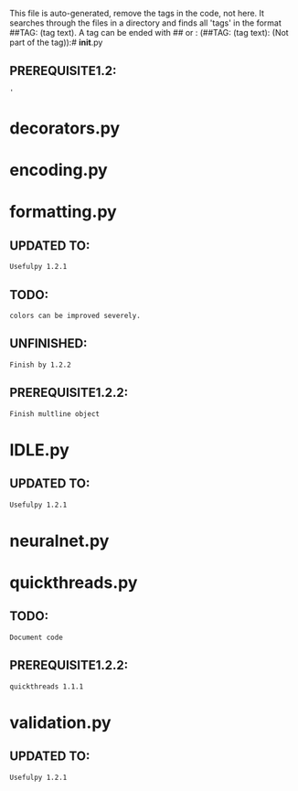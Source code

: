 This file is auto-generated, remove the tags in the code, not
here. It searches through the files in a directory and finds all 'tags' in the
format ##TAG: (tag text). A tag can be ended with ## or :
(##TAG: (tag text): (Not part of the tag)):# __init__.py
## PREREQUISITE1.2:
    '

# decorators.py

# encoding.py

# formatting.py
## UPDATED TO:
    Usefulpy 1.2.1
##  TODO:
    colors can be improved severely.
## UNFINISHED:
    Finish by 1.2.2
## PREREQUISITE1.2.2:
    Finish multline object

# IDLE.py
## UPDATED TO:
    Usefulpy 1.2.1

# neuralnet.py

# quickthreads.py
## TODO:
    Document code
## PREREQUISITE1.2.2:
    quickthreads 1.1.1

# validation.py
## UPDATED TO:
    Usefulpy 1.2.1

